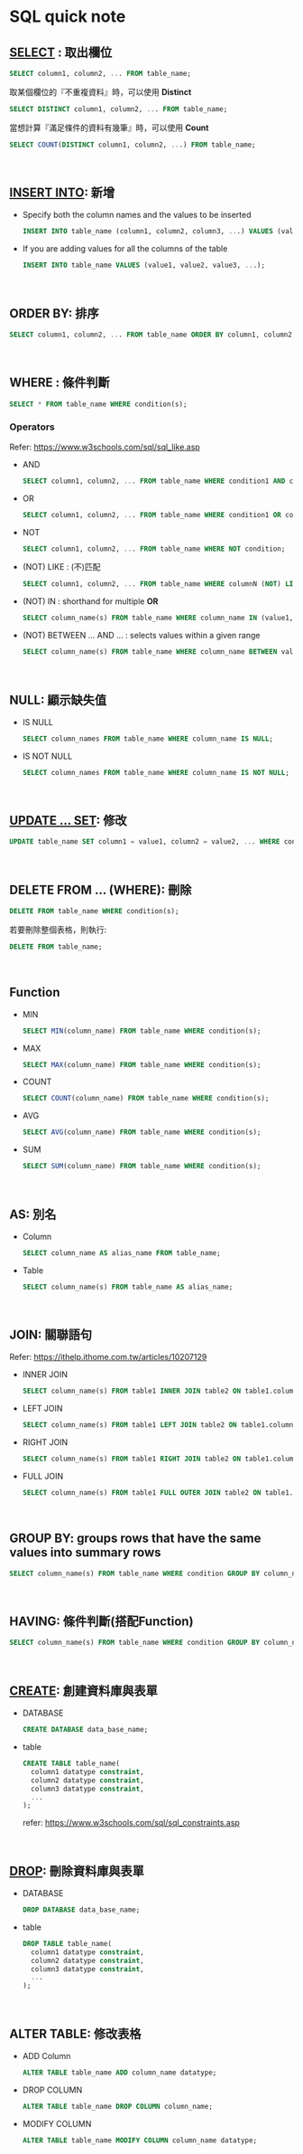 # SQL quick note

## [SELECT](select.py) : 取出欄位

```sql
SELECT column1, column2, ... FROM table_name;
```
 取某個欄位的『不重複資料』時，可以使用 **Distinct**
```sql
SELECT DISTINCT column1, column2, ... FROM table_name;
```

當想計算『滿足條件的資料有幾筆』時，可以使用 **Count**

```sql
SELECT COUNT(DISTINCT column1, column2, ...) FROM table_name;
```
<br>

## [INSERT INTO](insertRow.py): 新增

- Specify both the column names and the values to be inserted
  ```sql
  INSERT INTO table_name (column1, column2, column3, ...) VALUES (value1, value2, value3, ...);
   ```

- If you are adding values for all the columns of the table
 
   ```sql
   INSERT INTO table_name VALUES (value1, value2, value3, ...);
   ```
<br>

## ORDER BY: 排序
```sql
SELECT column1, column2, ... FROM table_name ORDER BY column1, column2, ... ASC|DESC;
```

<br>

## WHERE : 條件判斷

```sql
SELECT * FROM table_name WHERE condition(s);
```

### Operators
 Refer: https://www.w3schools.com/sql/sql_like.asp

- AND
  ```sql
  SELECT column1, column2, ... FROM table_name WHERE condition1 AND condition2 AND condition3 ...;
  ```

- OR
  ```sql
  SELECT column1, column2, ... FROM table_name WHERE condition1 OR condition2 OR condition3 ...;
  ```

- NOT
  ```sql
  SELECT column1, column2, ... FROM table_name WHERE NOT condition;
  ```

- (NOT) LIKE : (不)匹配
   ```sql
   SELECT column1, column2, ... FROM table_name WHERE columnN (NOT) LIKE pattern;
   ```
    
- (NOT) IN : shorthand for multiple **OR**

  ```sql
  SELECT column_name(s) FROM table_name WHERE column_name IN (value1, value2, ...);
  ```

- (NOT) BETWEEN ... AND ... : selects values within a given range

  ```sql
  SELECT column_name(s) FROM table_name WHERE column_name BETWEEN value1 AND value2;
  ```

<br>

## NULL: 顯示缺失值

- IS NULL
  ```sql
  SELECT column_names FROM table_name WHERE column_name IS NULL;
  ```

- IS NOT NULL
  ```sql
  SELECT column_names FROM table_name WHERE column_name IS NOT NULL;
  ```

<br>

## [UPDATE ... SET](delete_update.py): 修改
```sql
UPDATE table_name SET column1 = value1, column2 = value2, ... WHERE condition;
```

<br>

## DELETE FROM ... (WHERE): 刪除

```sql
DELETE FROM table_name WHERE condition(s);
```

若要刪除整個表格，則執行:

```sql
DELETE FROM table_name;
```

<br>

## Function
- MIN
  ```sql
  SELECT MIN(column_name) FROM table_name WHERE condition(s);
  ```
- MAX
  ```sql
  SELECT MAX(column_name) FROM table_name WHERE condition(s);
  ```
- COUNT
  ```sql
  SELECT COUNT(column_name) FROM table_name WHERE condition(s);
  ```
 - AVG
   ```sql
   SELECT AVG(column_name) FROM table_name WHERE condition(s);
   ```
 - SUM
   ```sql
   SELECT SUM(column_name) FROM table_name WHERE condition(s);
   ```
  <br>

## AS: 別名
- Column 
  ```sql
  SELECT column_name AS alias_name FROM table_name;
  ```

- Table
  ```sql
  SELECT column_name(s) FROM table_name AS alias_name;
  ```
<br>

## JOIN: 關聯語句 
Refer: https://ithelp.ithome.com.tw/articles/10207129

- INNER JOIN
  ```sql
  SELECT column_name(s) FROM table1 INNER JOIN table2 ON table1.column_name = table2.column_name;
  ```

- LEFT JOIN
  ```sql
  SELECT column_name(s) FROM table1 LEFT JOIN table2 ON table1.column_name = table2.column_name;
  ```

- RIGHT JOIN
  ```sql
  SELECT column_name(s) FROM table1 RIGHT JOIN table2 ON table1.column_name = table2.column_name;
  ```

- FULL JOIN
  ```sql
  SELECT column_name(s) FROM table1 FULL OUTER JOIN table2 ON table1.column_name = table2.column_name WHERE condition;
  ```
<br>

## GROUP BY: groups rows that have the same values into summary rows

  ```sql
  SELECT column_name(s) FROM table_name WHERE condition GROUP BY column_name(s) ORDER BY column_name(s);
  ```
<br>

## HAVING: 條件判斷(搭配Function)

  ```sql
  SELECT column_name(s) FROM table_name WHERE condition GROUP BY column_name(s) HAVING condition ORDER BY column_name(s);
  ```
<br>

## [CREATE](create.py): 創建資料庫與表單
- DATABASE
  ```sql
  CREATE DATABASE data_base_name;
  ```

- table
  ```sql
  CREATE TABLE table_name(
    column1 datatype constraint,
    column2 datatype constraint,
    column3 datatype constraint,
    ...
  );
  ```
  refer: https://www.w3schools.com/sql/sql_constraints.asp
<br>

## [DROP](drop.py): 刪除資料庫與表單
- DATABASE
  ```sql
  DROP DATABASE data_base_name;
  ```

- table
  ```sql
  DROP TABLE table_name(
    column1 datatype constraint,
    column2 datatype constraint,
    column3 datatype constraint,
    ...
  );
  ```
<br>

## ALTER TABLE: 修改表格
- ADD Column
  ```sql
  ALTER TABLE table_name ADD column_name datatype;
  ```

- DROP COLUMN
  ```sql
  ALTER TABLE table_name DROP COLUMN column_name;
  ```

- MODIFY COLUMN
  ```sql
  ALTER TABLE table_name MODIFY COLUMN column_name datatype;
  ```

